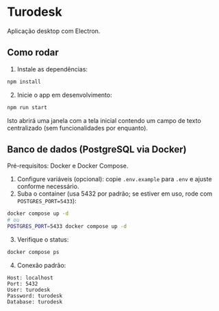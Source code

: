 # Turodesk

Aplicação desktop com Electron.

## Como rodar

1. Instale as dependências:

```bash
npm install
```

2. Inicie o app em desenvolvimento:

```bash
npm run start
```

Isto abrirá uma janela com a tela inicial contendo um campo de texto centralizado (sem funcionalidades por enquanto).

## Banco de dados (PostgreSQL via Docker)

Pré-requisitos: Docker e Docker Compose.

1. Configure variáveis (opcional): copie `.env.example` para `.env` e ajuste conforme necessário.
2. Suba o container (usa 5432 por padrão; se estiver em uso, rode com `POSTGRES_PORT=5433`):

```bash
docker compose up -d
# ou
POSTGRES_PORT=5433 docker compose up -d
```

3. Verifique o status:

```bash
docker compose ps
```

4. Conexão padrão:

```
Host: localhost
Port: 5432
User: turodesk
Password: turodesk
Database: turodesk
```



